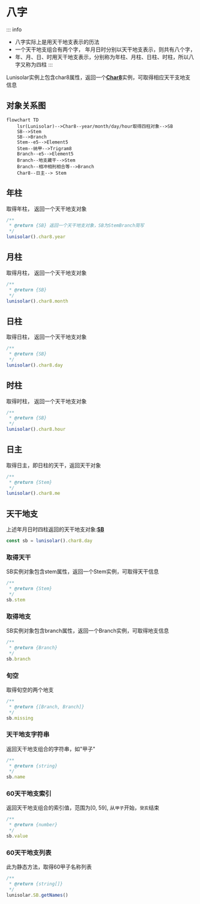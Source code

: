 # 八字

::: info

- 八字实际上是用天干地支表示的历法
- 一个天干地支组合有两个字， 年月日时分别以天干地支表示，则共有八个字，
- 年、月、日、时用天干地支表示，分别称为年柱、月柱、日柱、时柱，所以八字又称为四柱
:::

Lunisolar实例上包含char8属性，返回一个[**Char8**](../../api/char8.md)实例，可取得相应天干支地支信息

## 对象关系图

```mermaid
flowchart TD
    lsr(Lunisolar)-->Char8--year/month/day/hour取得四柱对象-->SB
    SB-->Stem
    SB-->Branch
    Stem--e5-->Element5
    Stem--纳甲-->Trigram8
    Branch--e5-->Element5
    Branch--地支藏干-->Stem
    Branch--相冲相刑相合等-->Branch
    Char8--日主--> Stem
```


## 年柱

取得年柱， 返回一个天干地支对象

```typescript
/**
 * @return {SB} 返回一个天干地支对象，SB为StemBranch简写
 */
lunisolar().char8.year
```

## 月柱

取得月柱， 返回一个天干地支对象

```typescript
/**
 * @return {SB}
 */
lunisolar().char8.month
```

## 日柱

取得日柱， 返回一个天干地支对象

```typescript
/**
 * @return {SB}
 */
lunisolar().char8.day
```

## 时柱

取得时柱， 返回一个天干地支对象

```typescript
/**
 * @return {SB}
 */
lunisolar().char8.hour
```

## 日主

取得日主，即日柱的天干，返回天干对象

```typescript
/**
 * @return {Stem}
 */
lunisolar().char8.me
```

## 天干地支

上述年月日时四柱返回的天干地支对象:[**SB**](../../api/sb.md)

```typescript
const sb = lunisolar().char8.day
```

### 取得天干

SB实例对象包含stem属性，返回一个Stem实例，可取得天干信息

```typescript
/**
 * @return {Stem}
 */
sb.stem 
```

### 取得地支

SB实例对象包含branch属性，返回一个Branch实例，可取得地支信息

```typescript
/**
 * @return {Branch}
 */
sb.branch
```

### 旬空

取得旬空的两个地支

```typescript
/**
 * @return {[Branch, Branch]}
 */
sb.missing
```

### 天干地支字符串

返回天干地支组合的字符串，如"甲子"

```typescript
/**
 * @return {string}
 */
sb.name
```

### 60天干地支索引

返回天干地支组合的索引值，范围为[0, 59], 从`甲子`开始，`癸亥`结束

```typescript
/**
 * @return {number}
 */
sb.value
```

### 60天干地支列表

此为静态方法，取得60甲子名称列表

```typescript
/**
 * @return {string[]}
 */
lunisolar.SB.getNames()
```
